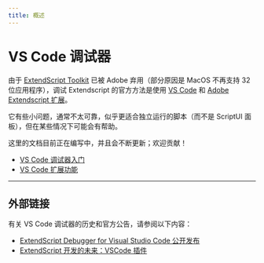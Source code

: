 ```yaml
---
title: 概述
---
```

# VS Code 调试器

由于 [ExtendScript Toolkit](../../extendscript-toolkit/index#the-extendscript-toolkit) 已被 Adobe 弃用（部分原因是 MacOS 不再支持 32 位应用程序），调试 Extendscript 的官方方法是使用 [VS Code](https://code.visualstudio.com/) 和 [Adobe Extendscript 扩展](https://marketplace.visualstudio.com/items?itemName=Adobe.extendscript-debug)。

它有些小问题，通常不太可靠，似乎更适合独立运行的脚本（而不是 ScriptUI 面板），但在某些情况下可能会有帮助。

这里的文档目前正在编写中，并且会不断更新；欢迎贡献！

- [VS Code 调试器入门](../getting-started-with-vscode-debugger)
- [VS Code 扩展功能](../vscode-extension-features)

---

## 外部链接

有关 VS Code 调试器的历史和官方公告，请参阅以下内容：

- [ExtendScript Debugger for Visual Studio Code 公开发布](https://medium.com/adobetech/extendscript-debugger-for-visual-studio-code-public-release-a2ff6161fa01)
- [ExtendScript 开发的未来：VSCode 插件](https://medium.com/adobetech/the-future-of-extendscript-development-a-vscode-plugin-2d8d0172a357)
